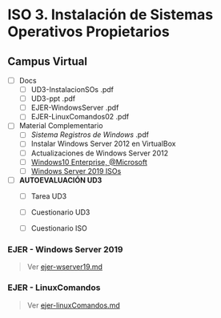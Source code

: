 # ISO 3. Instalación de Sistemas Operativos Propietarios

## Campus Virtual

- [ ] Docs
  - [ ] UD3-InstalacionSOs .pdf
  - [ ] UD3-ppt .pdf
  - [ ] EJER-WindowsServer .pdf
  - [ ] EJER-LinuxComandos02 .pdf
- [ ] Material Complementario
  - [ ] *Sistema Registros de Windows* .pdf
  - [ ] Instalar Windows Server 2012 en VirtualBox
  - [ ] Actualizaciones de Windows Server 2012
  - [ ] [Windows10 Enterprise, @Microsoft](https://www.microsoft.com/es-es/evalcenter/evaluate-windows-10-enterprise)
  - [ ] [Windows Server 2019 ISOs](https://www.microsoft.com/es-es/evalcenter/download-windows-server-2019)
- [ ] **AUTOEVALUACIÓN UD3**
  - [ ] Tarea UD3
  - [ ] Cuestionario UD3
  - [ ] Cuestionario ISO <!--wtf-->


### EJER - Windows Server 2019

> Ver [ejer-wserver19.md](/ISO/UD3/ejer-wserver19.md)

### EJER - LinuxComandos

> Ver [ejer-linuxComandos.md](/ISO/UD3/ejer-linuxComandos.md)